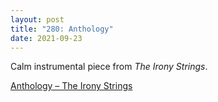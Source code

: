 ```yaml
---
layout: post
title: "280: Anthology"
date: 2021-09-23
---
```


Calm instrumental piece from *The Irony Strings*.

[Anthology – The Irony Strings](https://youtu.be/naaBmAkK7GM)
